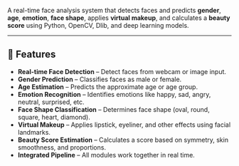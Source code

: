 
A real-time face analysis system that detects faces and predicts **gender**, **age**, **emotion**, **face shape**, applies **virtual makeup**, and calculates a **beauty score** using Python, OpenCV, Dlib, and deep learning models.

---

## 📌 Features
- **Real-time Face Detection** – Detect faces from webcam or image input.
- **Gender Prediction** – Classifies faces as male or female.
- **Age Estimation** – Predicts the approximate age or age group.
- **Emotion Recognition** – Identifies emotions like happy, sad, angry, neutral, surprised, etc.
- **Face Shape Classification** – Determines face shape (oval, round, square, heart, diamond).
- **Virtual Makeup** – Applies lipstick, eyeliner, and other effects using facial landmarks.
- **Beauty Score Estimation** – Calculates a score based on symmetry, skin smoothness, and proportions.
- **Integrated Pipeline** – All modules work together in real time.
